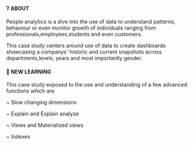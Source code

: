 #### ❔ ABOUT 


People analytics is a dive into the use of data to understand patterns, behaviour or even monitor growth
of individuals ranging from professionals,employees,students and even customers.

This case study centers around use of data to create dashboards showcasing a companys' historic and current
snapshots across departments,levels, years and most importantly gender. 

#### 📑 NEW LEARNING

This case study exposed  to the use and understanding of a few advanced functions which are

~ Slow  changing dimensions

~ Explain and Explain analyze

~ Views and Materialized views

~ Indexes


